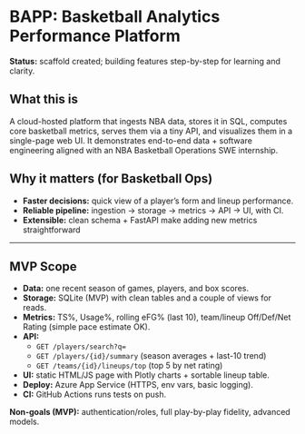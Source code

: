 # BAPP: Basketball Analytics Performance Platform

**Status:** scaffold created; building features step-by-step for learning and clarity.

## What this is
A cloud-hosted platform that ingests NBA data, stores it in SQL, computes core basketball metrics, serves them via a tiny API, and visualizes them in a single-page web UI. It demonstrates end-to-end data + software engineering aligned with an NBA Basketball Operations SWE internship.

## Why it matters (for Basketball Ops)
- **Faster decisions:** quick view of a player’s form and lineup performance.
- **Reliable pipeline:** ingestion → storage → metrics → API → UI, with CI.  
- **Extensible:** clean schema + FastAPI make adding new metrics straightforward   

---

## MVP Scope
- **Data:** one recent season of games, players, and box scores.
- **Storage:** SQLite (MVP) with clean tables and a couple of views for reads.
- **Metrics:** TS%, Usage%, rolling eFG% (last 10), team/lineup Off/Def/Net Rating (simple pace estimate OK).
- **API:**
  - `GET /players/search?q=`
  - `GET /players/{id}/summary` (season averages + last-10 trend)
  - `GET /teams/{id}/lineups/top` (top 5 by net rating)
- **UI:** static HTML/JS page with Plotly charts + sortable lineup table.
- **Deploy:** Azure App Service (HTTPS, env vars, basic logging).
- **CI:** GitHub Actions runs tests on push.

**Non-goals (MVP):** authentication/roles, full play-by-play fidelity, advanced models.
